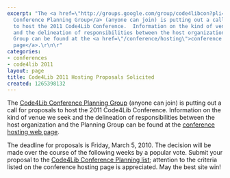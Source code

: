 ```yaml
---
excerpt: "The <a href=\"http://groups.google.com/group/code4libcon?pli=1\">Code4Lib
  Conference Planning Group</a> (anyone can join) is putting out a call for proposals
  to host the 2011 Code4Lib Conference.  Information on the kind of venue we seek
  and the delineation of responsibilities between the host organization and the Planning
  Group can be found at the <a href=\"/conference/hosting\">conference hosting web
  page</a>.\r\n\r"
categories:
- conferences
- code4lib 2011
layout: page
title: Code4Lib 2011 Hosting Proposals Solicited
created: 1265398132
---
```

The <a href="http://groups.google.com/group/code4libcon?pli=1">Code4Lib Conference Planning Group</a> (anyone can join) is putting out a call for proposals to host the 2011 Code4Lib Conference.  Information on the kind of venue we seek and the delineation of responsibilities between the host organization and the Planning Group can be found at the <a href="/conference/hosting">conference hosting web page</a>.

The deadline for proposals is Friday, March 5, 2010.  The decision will be made over the course of the following weeks by a popular vote. Submit your proposal to the <a href="mailto:code4libcon@googlegroups.com">Code4Lib Conference Planning list</a>; attention to the criteria listed on the conference hosting page is appreciated.  May the best site win!
